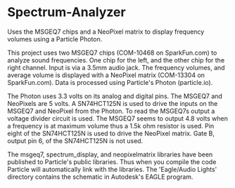 # Spectrum-Analyzer
Uses the MSGEQ7 chips and a NeoPixel matrix to display frequency volumes using a Particle Photon.

This project uses two MSGEQ7 chips (COM-10468 on SparkFun.com) to analyze sound frequencies. One chip for the left, and the other chip for the right channel. Input is via a 3.5mm audio jack. The frequency volumes, and average volume is displayed with a NeoPixel matrix (COM-13304 on SparkFun.com). Data is processed using Particle's Photon (particle.io).

The Photon uses 3.3 volts on its analog and digital pins. The MSGEQ7 and NeoPixels are 5 volts. A SN74HCT125N is used to drive the inputs on the MSGEQ7 and NeoPixel from the Photon. To read the MSGEQ7s output a voltage divider circuit is used. The MSGEQ7 seems to output 4.8 volts when a frequency is at maximum volume thus a 1.5k ohm resistor is used. Pin eight of the SN74HCT125N is used to drive the NeoPixel matrix. Gate B, output pin 6, of the SN74HCT125N is not used.

The msgeq7, spectrum_display, and neopixelmatrix libraries have been published to Particle's public libraries. Thus when you compile the code Particle will automatically link with the libraries. The 'Eagle/Audio Lights' directory contains the schematic in Autodesk's EAGLE program.
